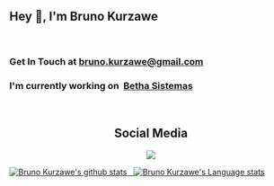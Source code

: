 <h2>Hey 👋, I'm Bruno Kurzawe</h2>

<br />
<h3>Get In Touch at <a href="mailto:bruno.kurzawe@gmail.com">bruno.kurzawe@gmail.com</a></h3>

<h3>I'm currently working on&nbsp;&nbsp;<a href="https://www.betha.com.br/"><b>Betha Sistemas</b></a>&nbsp;&nbsp;&nbsp;</h3>

<br />
<h2 align="center"> Social Media </h2>
<p align="center">
<a href="https://www.linkedin.com/in/bruno-kurzawe-b611a160/" title="LinkedIn Profile"><img src="https://img.shields.io/badge/LinkedIn-0077B5?style=for-the-badge&logo=linkedin&logoColor=white">
</p>

![Bruno Kurzawe's github stats](https://github-readme-stats.vercel.app/api?username=brunokurzawe&show_icons=true&hide_border=true)&nbsp;&nbsp;
![Bruno Kurzawe's Language stats](https://github-readme-stats-eight-theta.vercel.app/api/top-langs/?username=brunokurzawe&layout=compact&langs_count=8&hide_border=true)
